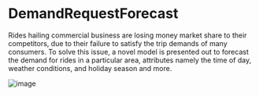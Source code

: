 # DemandRequestForecast
Rides hailing commercial business are losing money  market share to their competitors, due to their failure to satisfy the trip demands of many consumers. To solve this issue, a novel model is presented out to forecast the demand for rides in a particular area, attributes namely the time of day, weather conditions, and holiday season and more.



![image](https://github.com/swastti/DemandRequestForecast/assets/97381468/ce8fda35-50e0-49df-b3c5-5eb622aa9eae)

